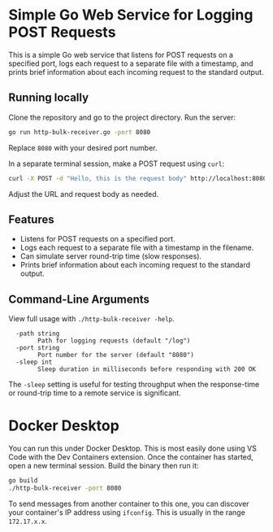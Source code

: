 # Simple Go Web Service for Logging POST Requests

This is a simple Go web service that listens for POST requests on a specified port, logs each request to a separate file with a timestamp, and prints brief information about each incoming request to the standard output.

## Running locally

Clone the repository and go to the project directory. Run the server:

```bash
go run http-bulk-receiver.go -port 8080
```

Replace `8080` with your desired port number.

In a separate terminal session, make a POST request using `curl`:

```bash
curl -X POST -d "Hello, this is the request body" http://localhost:8080/log
```

Adjust the URL and request body as needed.

## Features

- Listens for POST requests on a specified port.
- Logs each request to a separate file with a timestamp in the filename.
- Can simulate server round-trip time (slow responses).
- Prints brief information about each incoming request to the standard output.

## Command-Line Arguments

View full usage with `./http-bulk-receiver -help`.

```
  -path string
        Path for logging requests (default "/log")
  -port string
        Port number for the server (default "8080")
  -sleep int
        Sleep duration in milliseconds before responding with 200 OK
```
The `-sleep` setting is useful for testing throughput when the response-time or round-trip time to a remote service is significant.

# Docker Desktop

You can run this under Docker Desktop. This is most easily done using VS Code with the Dev Containers extension.
Once the container has started, open a new terminal session. Build the binary then run it:

```bash
go build
./http-bulk-receiver -port 8080
```

To send messages from another container to this one, you can discover your container's IP address using `ifconfig`. This is usually in the range `172.17.x.x`.